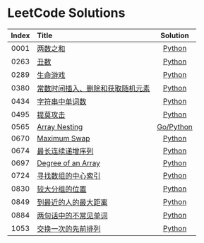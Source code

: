 # LeetCode Solutions

| Index | Title | Solution |
| :---: | :---- | :------: |
| 0001 | [两数之和]( https://leetcode-cn.com/problems/two-sum/ ) | [Python]( src/p0001 ) |
| 0263 | [丑数]( https://leetcode-cn.com/problems/ugly-number/ ) | [Python]( src/p0263 ) |
| 0289 | [生命游戏]( https://leetcode-cn.com/problems/game-of-life/ ) | [Python]( src/p0289 ) |
| 0380 | [常数时间插入、删除和获取随机元素]( https://leetcode-cn.com/problems/insert-delete-getrandom-o1/ ) | [Python]( src/p0380 ) |
| 0434 | [字符串中单词数]( https://leetcode-cn.com/problems/number-of-segments-in-a-string/ ) | [Python]( src/p0434 ) |
| 0495 | [提莫攻击]( https://leetcode-cn.com/problems/teemo-attacking/ ) | [Python]( src/p0495 ) |
| 0565 | [Array Nesting]( https://leetcode-cn.com/problems/array-nesting/ ) | [Go/Python]( src/p0565 ) |
| 0670 | [Maximum Swap]( https://leetcode-cn.com/problems/maximum-swap/ ) | [Python]( src/p0670 ) |
| 0674 | [最长连续递增序列]( https://leetcode-cn.com/problems/longest-continuous-increasing-subsequence/ ) | [Python]( src/p0674 ) |
| 0697 | [Degree of an Array]( https://leetcode-cn.com/problems/degree-of-an-array/ ) | [Python]( src/p0697 ) |
| 0724 | [寻找数组的中心索引]( https://leetcode-cn.com/problems/find-pivot-index/ ) | [Python]( src/p0724 ) |
| 0830 | [较大分组的位置]( https://leetcode-cn.com/problems/positions-of-large-groups/ ) | [Python]( src/p0830 ) |
| 0849 | [到最近的人的最大距离]( https://leetcode-cn.com/problems/maximize-distance-to-closest-person/ ) | [Python]( src/p0849 ) |
| 0884 | [两句话中的不常见单词]( https://leetcode-cn.com/problems/uncommon-words-from-two-sentences/ ) | [Python]( src/p0884 ) |
| 1053 | [交换一次的先前排列]( https://leetcode-cn.com/problems/previous-permutation-with-one-swap/ ) | [Python]( src/p1053 ) |